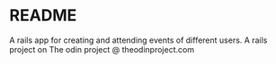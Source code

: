 # README

A rails app for creating and attending events of different users. A rails project on The odin project @
theodinproject.com